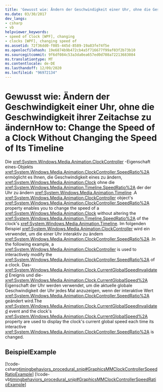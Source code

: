 ```yaml
---
title: 'Gewusst wie: Ändern der Geschwindigkeit einer Uhr, ohne die Geschwindigkeit ihrer Zeitachse zu ändern'
ms.date: 03/30/2017
dev_langs:
- csharp
- vb
helpviewer_keywords:
- speed of Clock [WPF], changing
- clocks [WPF], changing speed of
ms.assetid: 72f36dd0-f085-445d-8589-19a83fe74f5e
ms.openlocfilehash: 19e6874b9b472cb4a5f716677f99af03f2b73b10
ms.sourcegitcommit: 9f6df084c53a3da0ea657ed0d708a72213683084
ms.translationtype: MT
ms.contentlocale: de-DE
ms.lasthandoff: 12/09/2020
ms.locfileid: "96972134"
---
```

# <a name="how-to-change-the-speed-of-a-clock-without-changing-the-speed-of-its-timeline"></a><span data-ttu-id="c2761-102">Gewusst wie: Ändern der Geschwindigkeit einer Uhr, ohne die Geschwindigkeit ihrer Zeitachse zu ändern</span><span class="sxs-lookup"><span data-stu-id="c2761-102">How to: Change the Speed of a Clock Without Changing the Speed of Its Timeline</span></span>
<span data-ttu-id="c2761-103">Die <xref:System.Windows.Media.Animation.ClockController> -Eigenschaft eines-Objekts <xref:System.Windows.Media.Animation.ClockController.SpeedRatio%2A> ermöglicht es Ihnen, die Geschwindigkeit eines zu ändern, <xref:System.Windows.Media.Animation.Clock> ohne die <xref:System.Windows.Media.Animation.Timeline.SpeedRatio%2A> der der Uhr zu ändern <xref:System.Windows.Media.Animation.Timeline> .</span><span class="sxs-lookup"><span data-stu-id="c2761-103">A <xref:System.Windows.Media.Animation.ClockController> object's <xref:System.Windows.Media.Animation.ClockController.SpeedRatio%2A> property enables you to change the speed of a <xref:System.Windows.Media.Animation.Clock> without altering the <xref:System.Windows.Media.Animation.Timeline.SpeedRatio%2A> of the clock's <xref:System.Windows.Media.Animation.Timeline>.</span></span> <span data-ttu-id="c2761-104">Im folgenden Beispiel <xref:System.Windows.Media.Animation.ClockController> wird ein verwendet, um die einer Uhr interaktiv zu ändern <xref:System.Windows.Media.Animation.ClockController.SpeedRatio%2A> .</span><span class="sxs-lookup"><span data-stu-id="c2761-104">In the following example, a <xref:System.Windows.Media.Animation.ClockController> is used to interactively modify the <xref:System.Windows.Media.Animation.ClockController.SpeedRatio%2A> of a clock.</span></span> <span data-ttu-id="c2761-105">Das- <xref:System.Windows.Media.Animation.Clock.CurrentGlobalSpeedInvalidated> Ereignis und die- <xref:System.Windows.Media.Animation.Clock.CurrentGlobalSpeed%2A> Eigenschaft der Uhr werden verwendet, um die aktuelle globale Geschwindigkeit der Uhr jedes Mal anzuzeigen, wenn der interaktive Wert <xref:System.Windows.Media.Animation.ClockController.SpeedRatio%2A> geändert wird.</span><span class="sxs-lookup"><span data-stu-id="c2761-105">The <xref:System.Windows.Media.Animation.Clock.CurrentGlobalSpeedInvalidated> event and the clock's <xref:System.Windows.Media.Animation.Clock.CurrentGlobalSpeed%2A> property are used to display the clock's current global speed each time its interactive <xref:System.Windows.Media.Animation.ClockController.SpeedRatio%2A> is changed.</span></span>  
  
## <a name="example"></a><span data-ttu-id="c2761-106">Beispiel</span><span class="sxs-lookup"><span data-stu-id="c2761-106">Example</span></span>  
 [!code-csharp[timingbehaviors_procedural_snip#GraphicsMMClockControllerSpeedRatioExample](~/samples/snippets/csharp/VS_Snippets_Wpf/timingbehaviors_procedural_snip/CSharp/ClockControllerSpeedRatioExample.cs#graphicsmmclockcontrollerspeedratioexample)]
 [!code-vb[timingbehaviors_procedural_snip#GraphicsMMClockControllerSpeedRatioExample](~/samples/snippets/visualbasic/VS_Snippets_Wpf/timingbehaviors_procedural_snip/visualbasic/clockcontrollerspeedratioexample.vb#graphicsmmclockcontrollerspeedratioexample)]
